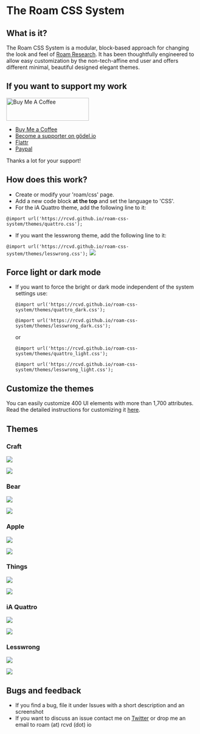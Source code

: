 # The Roam CSS System

## What is it?
The Roam CSS System is a modular, block-based approach for changing the look and feel of [Roam Research](https://roamresearch.com). It has been thoughtfully engineered to allow easy customization by the non-tech-affine end user and offers different minimal, beautiful designed elegant themes.

## If you want to support my work
<a href="https://www.buymeacoffee.com/rcvdio" target="_blank"><img src="https://cdn.buymeacoffee.com/buttons/v2/default-blue.png" alt="Buy Me A Coffee" style="height: 60px !important;width: 217px !important;" ></a>
- [Buy Me a Coffee](https://www.buymeacoffee.com/rcvdio)
- [Become a supporter on gödel.io](https://www.goedel.io/subscribe?utm_medium=web&utm_source=subscribe-widget&utm_content=47299057)
- [Flattr](https://flattr.com/@rcvd)
- [Paypal](https://paypal.me/rcvd)

Thanks a lot for your support!

## How does this work?
- Create or modify your 'roam/css' page.
- Add a new code block **at the top** and set the language to 'CSS'.
- For the iA Quattro theme, add the following line to it:

```@import url('https://rcvd.github.io/roam-css-system/themes/quattro.css');```
- If you want the lesswrong theme, add the following line to it:

```@import url('https://rcvd.github.io/roam-css-system/themes/lesswrong.css');```
![](screenshots/light.png)

## Force light or dark mode
- If you want to force the bright or dark mode independent of the system settings use:

  ```@import url('https://rcvd.github.io/roam-css-system/themes/quattro_dark.css');```   
  
  ```@import url('https://rcvd.github.io/roam-css-system/themes/lesswrong_dark.css');```
  
  or 
  
  ```@import url('https://rcvd.github.io/roam-css-system/themes/quattro_light.css');```
  
  ```@import url('https://rcvd.github.io/roam-css-system/themes/lesswrong_light.css');```
  
## Customize the themes
You can easily customize 400 UI elements with more than 1,700 attributes. Read the detailed instructions for customizing it [here](https://bit.ly/roam-css-sys).

## Themes
### Craft
![](screenshots/craft-light.png)

![](screenshots/craft-dark.png)


### Bear
![](screenshots/bear-light.jpeg)

![](screenshots/bear-dark.jpeg)


### Apple
![](screenshots/apple-light.png)

![](screenshots/apple-dark.png)

### Things
![](screenshots/things-light.png)

![](screenshots/things-dark.png)

### iA Quattro
![](screenshots/quattro-light.png)

![](screenshots/quattro-dark.png)

### Lesswrong
![](screenshots/lesswrong-light.png)

![](screenshots/lesswrong-dark.png)


## Bugs and feedback
- If you find a bug, file it under Issues with a short description and an screenshot
- If you want to discuss an issue contact me on [Twitter](https://twitter.com/rcvd_io) or drop me an email to roam (at) rcvd (dot) io
